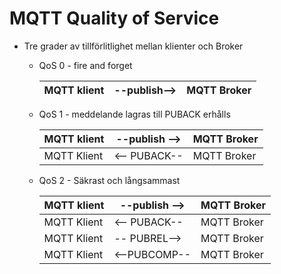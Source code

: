 # MQTT Quality of Service

* Tre grader av tillförlitlighet mellan klienter och Broker
  * QoS 0 - fire and forget
  
    | MQTT klient | --publish--> | MQTT Broker |
    |---|---|---|
  
  * QoS 1 - meddelande lagras till PUBACK erhålls
    
    | MQTT klient | --publish --> | MQTT Broker |
    |---|---|---|
    | MQTT Klient | <-- PUBACK-- | MQTT Broker |
  
  * QoS 2 - Säkrast och långsammast
  
    | MQTT klient | --publish --> | MQTT Broker |
    |---|---|---|
    | MQTT Klient | <-- PUBACK-- | MQTT Broker |
    | MQTT Klient | -- PUBREL--> | MQTT Broker |
    | MQTT Klient | <--PUBCOMP-- | MQTT Broker |
